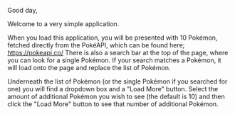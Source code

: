 Good day,

Welcome to a very simple application.

When you load this application, you will be presented with 10 Pokémon, fetched directly from the PokéAPI, which can be found here; https://pokeapi.co/
There is also a search bar at the top of the page, where you can look for a single Pokémon. If your search matches a Pokémon, it will load onto the page and replace the list of Pokémon.

Underneath the list of Pokémon (or the single Pokémon if you searched for one) you will find a dropdown box and a "Load More" button. Select the amount of additional Pokémon you wish to see (the default is 10) and then click the "Load More" button to see that number of additional Pokémon.
